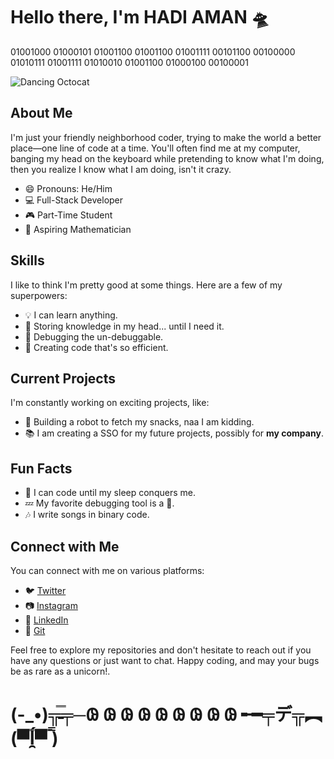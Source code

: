 # Hello there, I'm HADI AMAN                                                                                                              🛸
01001000 01000101 01001100 01001100 01001111 00101100 00100000 01010111 01001111 01010010 01001100 01000100 00100001

![Dancing Octocat](https://media.giphy.com/media/KzJkzjggfGN5Py6nkT/giphy.gif)

## About Me

I'm just your friendly neighborhood coder, trying to make the world a better place—one line of code at a time. You'll often find me at my computer, banging my head on the keyboard while pretending to know what I'm doing, then you realize I know what I am doing, isn't it crazy.

- 😄 Pronouns: He/Him
- 💻 Full-Stack Developer
- 🎮 Part-Time Student
- 🚀 Aspiring Mathematician

## Skills

I like to think I'm pretty good at some things. Here are a few of my superpowers:

- 💡 I can learn anything.
- 💾 Storing knowledge in my head... until I need it.
- 🚀 Debugging the un-debuggable.
- 🌟 Creating code that's so efficient.

## Current Projects

I'm constantly working on exciting projects, like:

- 🤖 Building a robot to fetch my snacks, naa I am kidding.
- 📚 I am creating a SSO for my future projects, possibly for **my company**.

## Fun Facts

- 🌮 I can code until my sleep conquers me.
- 💤 My favorite debugging tool is a 🔎.
- 🎶 I write songs in binary code.

## Connect with Me

You can connect with me on various platforms:

- 🐦 [Twitter](https://twitter.com/_hadiaman_)
- 📷 [Instagram](https://instagram.com/_hadi.aman_)
- 🚀 [LinkedIn](https://www.linkedin.com/in/hadiaman)
- 💼 [Git](https://github.com/thehadiaman?tab=repositories)

Feel free to explore my repositories and don't hesitate to reach out if you have any questions or just want to chat. Happy coding, and may your bugs be as rare as a unicorn!.



# 
# (-_•)╦̵̵̿╤─𐐘      𐐘     𐐘     𐐘      𐐘     𐐘      𐐘       𐐘  𐐘 ╾━╤デ╦︻ (▀̿ĺ̯▀̿ ̿)

